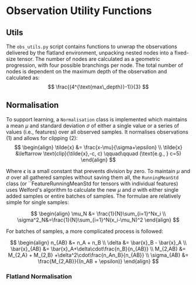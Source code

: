 # Observation Utility Functions

## Utils
The ``obs_utils.py`` script contains functions to unwrap the observations delivered by the flatland environment, unpacking nested nodes into a fixed-size tensor. The number of nodes are calculated as a geometric progression, with four possible branchings per node. The total number of nodes is dependent on the maximum depth of the observation and calculated as:
 $$
 \frac{(4^{\text{max\_depth}}-1)}{3}
 $$


## Normalisation
To support learning, a ``Normalisation`` class is implemented which maintains a mean $\mu$ and standard deviation $\sigma$ of either a single value or a series of values (i.e., features) over all observed samples. It normalises observations (1) and allows for clipping (2):
$$
\begin{align}
\tilde{x} &= \frac{x-\mu}{\sigma+\epsilon} \\ 
\tilde{x} &\leftarrow \text{clip}(\tilde{x},-c, c) \qquad\qquad (\text{e.g., } c=5)
\end{align}
$$

Where $\epsilon$ is a small constant that prevents division by zero. To maintain $\mu$ and $\sigma$ over all gathered samples without saving them all, the ``RunningMeanStd`` class (or ``FeatureRunningMeanStd for tensors with individual features) uses Welford's algorithm to calculate the new $\mu$ and $\sigma$ with either single added samples or entire batches of samples. The formulae are relatively simple for single samples:

$$
\begin{align}
\mu_N &= \frac{1}{N}\sum_{i=1}^Nx_i \\
\sigma^2_N&=\frac{1}{N}\sum_{i=1}^N(x_i-\mu_N)^2
\end{align}
$$

For batches of samples, a more complicated process is followed: 

$$
\begin{align}
n_{AB} &= n_A + n_B \\
\delta &= \bar{x}_B - \bar{x}_A \\
\bar{x}_{AB} &= \bar{x}_A+\delta\cdot\frac{n_B}{n_{AB}} \\
M_{2,AB} &= M_{2,A} + M_{2,B} +\delta^2\cdot\frac{n_An_B}{n_{AB}} \\
\sigma_{AB} &= \frac{M_{2,AB}}{(n_AB + \epsilon)}   
\end{align}
$$


### Flatland Normalisation
